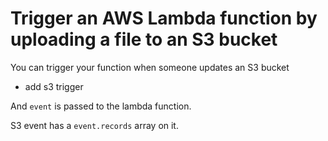 # Trigger an AWS Lambda function by uploading a file to an S3 bucket

You can trigger your function when someone updates an S3 bucket

- add s3 trigger

And `event` is passed to the lambda function.

S3 event has a `event.records` array on it.
